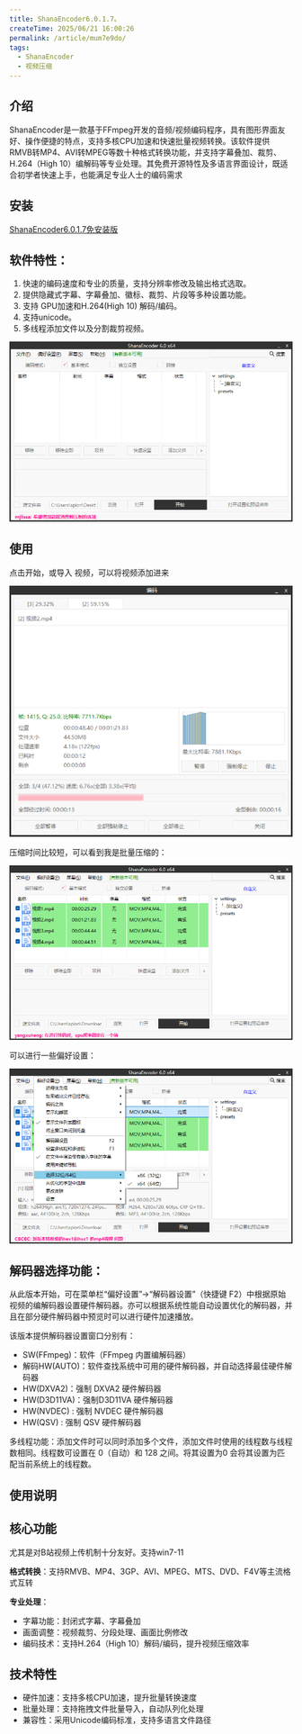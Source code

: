 ```yaml
---
title: ShanaEncoder6.0.1.7。
createTime: 2025/06/21 16:00:26
permalink: /article/mum7e9do/
tags:
  - ShanaEncoder
  - 视频压缩
---
```


## 介绍

ShanaEncoder是一款基于FFmpeg开发的音频/视频编码程序，具有图形界面友好、操作便捷的特点，支持多核CPU加速和快速批量视频转换。该软件提供RMVB转MP4、AVI转MPEG等数十种格式转换功能，并支持字幕叠加、裁剪、H.264（High 10）编解码等专业处理。其免费开源特性及多语言界面设计，既适合初学者快速上手，也能满足专业人士的编码需求

## 安装

[ShanaEncoder6.0.1.7免安装版](https://pan.quark.cn/s/423ed90a3f16)

## 软件特性：

1. 快速的编码速度和专业的质量，支持分辨率修改及输出格式选取。
2. 提供隐藏式字幕、字幕叠加、徽标、裁剪、片段等多种设置功能。
3. 支持 GPU加速和H.264(High 10) 解码/编码。
4. 支持unicode。
5. 多线程添加文件以及分割裁剪视频。

![alt text](3.png)

## 使用

点击开始，或导入 视频，可以将视频添加进来

![alt text](4.png)

压缩时间比较短，可以看到我是批量压缩的：

![alt text](5.png)

可以进行一些偏好设置：

![alt text](6.png)

## 解码器选择功能：

从此版本开始，可在菜单栏“偏好设置”->“解码器设置”（快捷键 F2）中根据原始视频的编解码器设置硬件解码器。亦可以根据系统性能自动设置优化的解码器，并且在部分硬件解码器中预览时可以进行硬件加速播放。

该版本提供解码器设置窗口分别有：

- SW(FFmpeg)：软件（FFmpeg 内置编解码器）
- 解码HW(AUTO)：软件查找系统中可用的硬件解码器，并自动选择最佳硬件解码器
- HW(DXVA2)：强制 DXVA2 硬件解码器
- HW(D3D11VA)：强制D3D11VA 硬件解码器
- HW(NVDEC) : 强制 NVDEC 硬件解码器
- HW(QSV) : 强制 QSV 硬件解码器

多线程功能：添加文件时可以同时添加多个文件，添加文件时使用的线程数与线程数相同。线程数可设置在 0（自动）和 128 之间。将其设置为0 会将其设置为匹配当前系统上的线程数。

## 使用说明



## 核心功能

尤其是对B站视频上传机制十分友好。支持win7-11

**格式转换**：支持RMVB、MP4、3GP、AVI、MPEG、MTS、DVD、F4V等主流格式互转

**专业处理**：
- 字幕功能：封闭式字幕、字幕叠加
- 画面调整：视频裁剪、分段处理、画面比例修改
- 编码技术：支持H.264（High 10）解码/编码，提升视频压缩效率

## 技术特性

- 硬件加速：支持多核CPU加速，提升批量转换速度
- 批量处理：支持拖拽文件批量导入，自动队列化处理
- 兼容性：采用Unicode编码标准，支持多语言文件路径